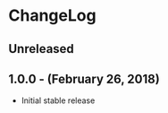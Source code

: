 ChangeLog
=========

Unreleased
-----------------

1.0.0 - (February 26, 2018)
------------------
* Initial stable release
